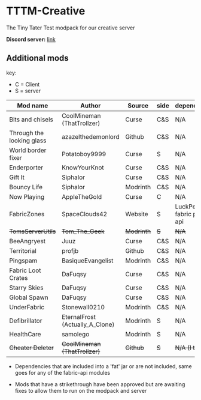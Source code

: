 # TTTM-Creative
The Tiny Tater Test modpack for our creative server
  
**Discord server:** [link](https://discord.gg/YeXshh3sKE)

## Additional mods
key:
- C = Client
- S = server

| Mod name | Author | Source | side | dependencies | url |
| --- | --- | --- | --- | --- | --- |
| Bits and chisels | CoolMineman (ThatTrollzer) | Curse | C&S | N/A | [link](https://www.curseforge.com/minecraft/mc-mods/bits-and-chisels) |
| Through the looking glass | azazelthedemonlord | Github | C&S | N/A | [link](https://github.com/Dragonoidzero/Through-the-Looking-Glass) |
| World border fixer | Potatoboy9999 | Curse | S | N/A | [link](https://www.curseforge.com/minecraft/mc-mods/world-border-fix) |
| Enderporter | KnowYourKnot | Curse | C&S | N/A | [link](https://www.curseforge.com/minecraft/mc-mods/knowyourknot-enderporter) |
| Gift It | Siphalor | Curse | C&S | N/A | [link](https://www.curseforge.com/minecraft/mc-mods/gift-it) |
| Bouncy Life | Siphalor | Modrinth | C&S | N/A | [link](https://modrinth.com/mod/bouncy-life) |
| Now Playing | AppleTheGold | Curse | C | N/A | [link](https://www.curseforge.com/minecraft/mc-mods/now-playing) |
| FabricZones | SpaceClouds42 | Website | S | LuckPerms, fabric perms api | [link](https://spaceclouds42.github.io/FabricZones/releases.html) |
| ~~TomsServerUtils~~ | ~~Tom_The_Geek~~ | ~~Modrinth~~ | ~~S~~ | ~~N/A~~ | ~~[link](https://modrinth.com/mod/toms-server-utils)~~ |
| BeeAngryest | Juuz | Curse | C&S | N/A | [link](https://www.curseforge.com/minecraft/mc-mods/bee-angry-est) |
| Territorial | profjb | Github | C&S | N/A | [link](https://github.com/profjb58/Territorial-Base) |
| Pingspam | BasiqueEvangelist | Modrinth | C&S | N/A | [link](https://modrinth.com/mod/pingspam) |
| Fabric Loot Crates | DaFuqsy | Curse | C&S | N/A | [link](https://www.curseforge.com/minecraft/mc-mods/fabric-loot-crates) |
| Starry Skies | DaFuqsy | Curse | C&S | N/A | [link](https://www.curseforge.com/minecraft/mc-mods/starry-skies) |
| Global Spawn | DaFuqsy | Curse | C&S | N/A | [link](https://www.curseforge.com/minecraft/mc-mods/globalspawn) |
| UnderFabric | Stonewall0210 | Modrinth | C&S | N/A | [link](https://modrinth.com/mod/underfabric) |
| Defibrillator | EternalFrost (Actually_A_Clone) | Modrinth | S | N/A | [link](https://modrinth.com/mod/defibrillator) |
| HealthCare | samolego | Modrinth | S | N/A | [link](https://modrinth.com/mod/healthcare) |
| ~~Cheater Deleter~~ | ~~CoolMineman (ThatTrollzer)~~ | ~~Github~~ | ~~S~~ | ~~N/A (I think)~~ |~~[link](https://github.com/CoolMineman/CheaterDeleter/actions)~~ |

* Dependencies that are included into a 'fat' jar or are not included, same goes for any of the fabric-api modules
  
* Mods that have a strikethrough have been approved but are awaiting fixes to allow them to run on the modpack and server

